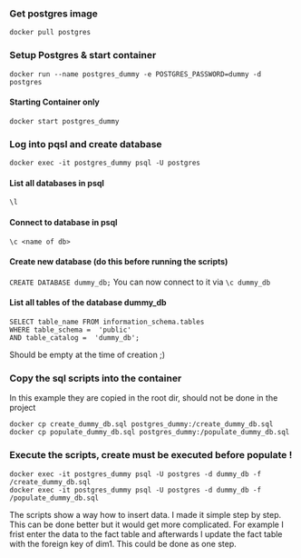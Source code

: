 ### Get postgres image
`docker pull postgres`

### Setup Postgres & start container
`docker run --name postgres_dummy -e POSTGRES_PASSWORD=dummy -d postgres`

#### Starting Container only 
`docker start postgres_dummy`

### Log into pqsl and create database
`docker exec -it postgres_dummy psql -U postgres`
#### List all databases in psql
`\l`
#### Connect to database in psql
`\c <name of db>`
#### Create new database (do this before running the scripts)
`CREATE DATABASE dummy_db;`
You can now connect to it via `\c dummy_db`
#### List all tables of the database dummy_db
```
SELECT table_name FROM information_schema.tables 
WHERE table_schema =  'public'  
AND table_catalog =  'dummy_db';
```
Should be empty at the time of creation ;)
### Copy the sql scripts into the container
In this example they are copied in the root dir, should not be done in the project
```
docker cp create_dummy_db.sql postgres_dummy:/create_dummy_db.sql
docker cp populate_dummy_db.sql postgres_dummy:/populate_dummy_db.sql
```
### Execute the scripts, create must be executed before populate !
```
docker exec -it postgres_dummy psql -U postgres -d dummy_db -f /create_dummy_db.sql
docker exec -it postgres_dummy psql -U postgres -d dummy_db -f /populate_dummy_db.sql
```

The scripts show a way how to insert data. I made it simple step by step. This can be done better
but it would get more complicated. For example I frist enter the data to the fact table and afterwards I update 
the fact table with the foreign key of dim1. This could be done as one step.
